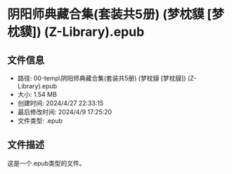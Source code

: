 ﻿# 阴阳师典藏合集(套装共5册) (梦枕貘 [梦枕貘]) (Z-Library).epub

## 文件信息
- 路径: 00-temp\阴阳师典藏合集(套装共5册) (梦枕貘 [梦枕貘]) (Z-Library).epub
- 大小: 1.54 MB
- 创建时间: 2024/4/27 22:33:15
- 最后修改时间: 2024/4/9 17:25:20
- 文件类型: .epub

## 文件描述
这是一个.epub类型的文件。

